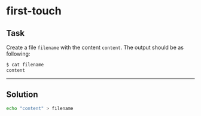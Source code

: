 # first-touch

## Task

Create a file `filename` with the content `content`. The output should be as following:

```sh
$ cat filename
content
```

---

## Solution

```sh
echo "content" > filename
```
